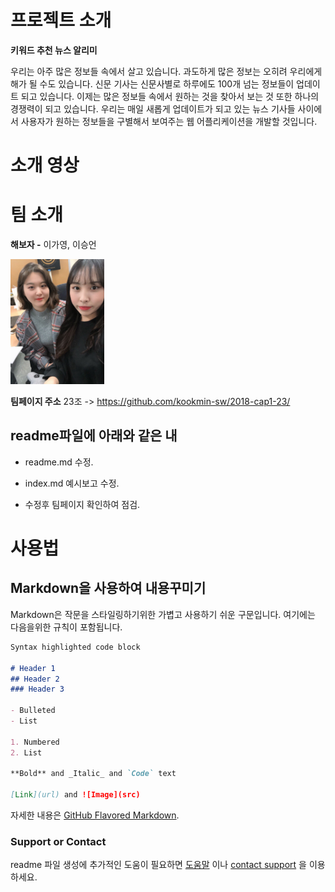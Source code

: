 # 프로젝트 소개

**키워드 추천 뉴스 알리미** 

우리는 아주 많은 정보들 속에서 살고 있습니다. 과도하게 많은 정보는 오히려 우리에게 해가 될 수도 있습니다. 신문 기사는 신문사별로 하루에도 100개 넘는 정보들이 업데이트 되고 있습니다. 이제는 많은 정보들 속에서 원하는 것을 찾아서 보는 것 또한 하나의 경쟁력이 되고 있습니다. 우리는 매일 새롭게 업데이트가 되고 있는 뉴스 기사들 사이에서 사용자가 원하는 정보들을 구별해서 보여주는 웹 어플리케이션을 개발할 것입니다.

# 소개 영상

# 팀 소개

**해보자 -** 이가영, 이승언

<img src="KakaoTalk_20180308_175835557.jpg" width="150" height="200">

**팀페이지 주소** 23조 -> https://github.com/kookmin-sw/2018-cap1-23/

## readme파일에 아래와 같은 내
- readme.md 수정.

- index.md 예시보고 수정.

- 수정후 팀페이지 확인하여 점검.

# 사용법

## Markdown을 사용하여 내용꾸미기

Markdown은 작문을 스타일링하기위한 가볍고 사용하기 쉬운 구문입니다. 여기에는 다음을위한 규칙이 포함됩니다.

```markdown
Syntax highlighted code block

# Header 1
## Header 2
### Header 3

- Bulleted
- List

1. Numbered
2. List

**Bold** and _Italic_ and `Code` text

[Link](url) and ![Image](src)
```

자세한 내용은 [GitHub Flavored Markdown](https://guides.github.com/features/mastering-markdown/).

### Support or Contact

readme 파일 생성에 추가적인 도움이 필요하면 [도움말](https://help.github.com/articles/about-readmes/) 이나 [contact support](https://github.com/contact) 을 이용하세요.
